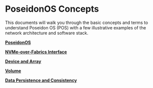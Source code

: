 # PoseidonOS Concepts
This documents will walk you through the basic concepts and terms to understand Poseidon OS (POS) with a few illustrative examples of the network architecture and software stack.

**[PoseidonOS](poseidonos.md)**

**[NVMe-over-Fabrics Interface](nvme_of_interface.md)**

**[Device and Array](device_and_array.md)**

**[Volume](volume.md)**

**[Data Persistence and Consistency](data_persistence_and_consistency.md)**

